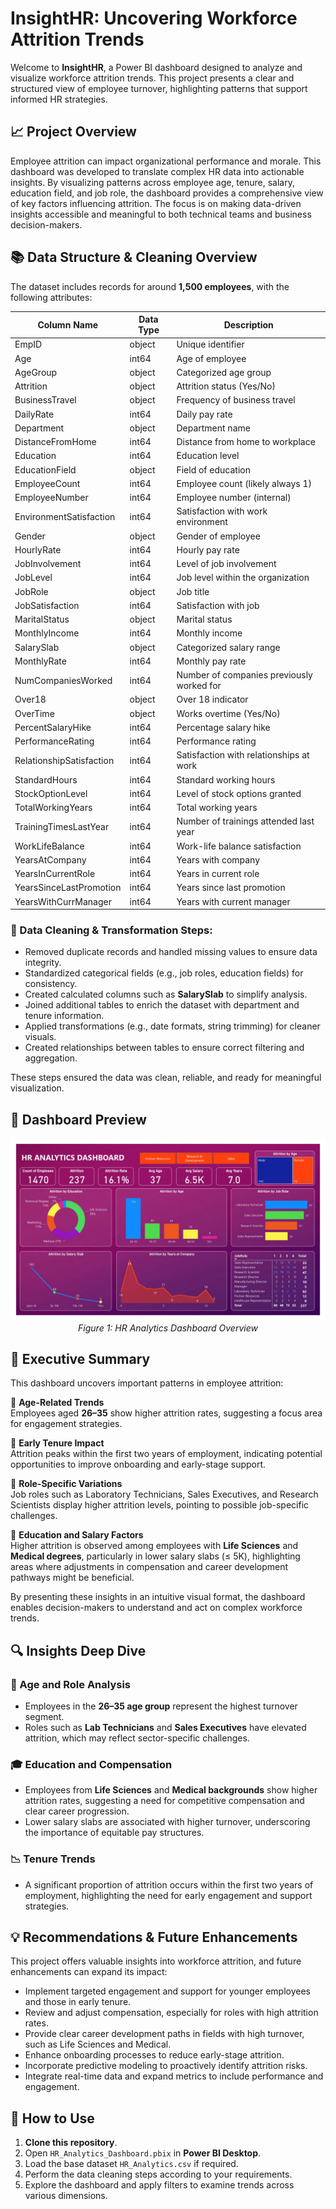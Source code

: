 # InsightHR: Uncovering Workforce Attrition Trends

Welcome to **InsightHR**, a Power BI dashboard designed to analyze and visualize workforce attrition trends. This project presents a clear and structured view of employee turnover, highlighting patterns that support informed HR strategies.

## 📈 Project Overview

Employee attrition can impact organizational performance and morale. This dashboard was developed to translate complex HR data into actionable insights. By visualizing patterns across employee age, tenure, salary, education field, and job role, the dashboard provides a comprehensive view of key factors influencing attrition. The focus is on making data-driven insights accessible and meaningful to both technical teams and business decision-makers.

## 📚 Data Structure & Cleaning Overview

The dataset includes records for around **1,500 employees**, with the following attributes:

| Column Name              | Data Type | Description |
|---------------------------|-----------|-------------|
| EmpID                     | object    | Unique identifier |
| Age                       | int64     | Age of employee |
| AgeGroup                  | object    | Categorized age group |
| Attrition                 | object    | Attrition status (Yes/No) |
| BusinessTravel            | object    | Frequency of business travel |
| DailyRate                 | int64     | Daily pay rate |
| Department                | object    | Department name |
| DistanceFromHome          | int64     | Distance from home to workplace |
| Education                 | int64     | Education level |
| EducationField            | object    | Field of education |
| EmployeeCount             | int64     | Employee count (likely always 1) |
| EmployeeNumber            | int64     | Employee number (internal) |
| EnvironmentSatisfaction   | int64     | Satisfaction with work environment |
| Gender                    | object    | Gender of employee |
| HourlyRate                | int64     | Hourly pay rate |
| JobInvolvement            | int64     | Level of job involvement |
| JobLevel                  | int64     | Job level within the organization |
| JobRole                   | object    | Job title |
| JobSatisfaction           | int64     | Satisfaction with job |
| MaritalStatus             | object    | Marital status |
| MonthlyIncome             | int64     | Monthly income |
| SalarySlab                | object    | Categorized salary range |
| MonthlyRate               | int64     | Monthly pay rate |
| NumCompaniesWorked        | int64     | Number of companies previously worked for |
| Over18                    | object    | Over 18 indicator |
| OverTime                  | object    | Works overtime (Yes/No) |
| PercentSalaryHike         | int64     | Percentage salary hike |
| PerformanceRating         | int64     | Performance rating |
| RelationshipSatisfaction  | int64     | Satisfaction with relationships at work |
| StandardHours             | int64     | Standard working hours |
| StockOptionLevel          | int64     | Level of stock options granted |
| TotalWorkingYears         | int64     | Total working years |
| TrainingTimesLastYear     | int64     | Number of trainings attended last year |
| WorkLifeBalance           | int64     | Work-life balance satisfaction |
| YearsAtCompany            | int64     | Years with company |
| YearsInCurrentRole        | int64     | Years in current role |
| YearsSinceLastPromotion   | int64     | Years since last promotion |
| YearsWithCurrManager      | int64     | Years with current manager |

### 🧹 Data Cleaning & Transformation Steps:
- Removed duplicate records and handled missing values to ensure data integrity.
- Standardized categorical fields (e.g., job roles, education fields) for consistency.
- Created calculated columns such as **SalarySlab** to simplify analysis.
- Joined additional tables to enrich the dataset with department and tenure information.
- Applied transformations (e.g., date formats, string trimming) for cleaner visuals.
- Created relationships between tables to ensure correct filtering and aggregation.

These steps ensured the data was clean, reliable, and ready for meaningful visualization.

## 📸 Dashboard Preview
<p align="center">
  <img src="HR_Dashboard.jpg">
  <br><em>Figure 1: HR Analytics Dashboard Overview</em>
</p>

## 📅 Executive Summary

This dashboard uncovers important patterns in employee attrition:

🔹 **Age-Related Trends**  
Employees aged **26–35** show higher attrition rates, suggesting a focus area for engagement strategies.

🔹 **Early Tenure Impact**  
Attrition peaks within the first two years of employment, indicating potential opportunities to improve onboarding and early-stage support.

🔹 **Role-Specific Variations**  
Job roles such as Laboratory Technicians, Sales Executives, and Research Scientists display higher attrition levels, pointing to possible job-specific challenges.

🔹 **Education and Salary Factors**  
Higher attrition is observed among employees with **Life Sciences** and **Medical degrees**, particularly in lower salary slabs (≤ 5K), highlighting areas where adjustments in compensation and career development pathways might be beneficial.

By presenting these insights in an intuitive visual format, the dashboard enables decision-makers to understand and act on complex workforce trends.

## 🔍 Insights Deep Dive

### 🎯 Age and Role Analysis
- Employees in the **26–35 age group** represent the highest turnover segment.
- Roles such as **Lab Technicians** and **Sales Executives** have elevated attrition, which may reflect sector-specific challenges.

### 🎓 Education and Compensation
- Employees from **Life Sciences** and **Medical backgrounds** show higher attrition rates, suggesting a need for competitive compensation and clear career progression.
- Lower salary slabs are associated with higher turnover, underscoring the importance of equitable pay structures.

### 📉 Tenure Trends
- A significant proportion of attrition occurs within the first two years of employment, highlighting the need for early engagement and support strategies.

## 💡 Recommendations & Future Enhancements

This project offers valuable insights into workforce attrition, and future enhancements can expand its impact:

- Implement targeted engagement and support for younger employees and those in early tenure.
- Review and adjust compensation, especially for roles with high attrition rates.
- Provide clear career development paths in fields with high turnover, such as Life Sciences and Medical.
- Enhance onboarding processes to reduce early-stage attrition.
- Incorporate predictive modeling to proactively identify attrition risks.
- Integrate real-time data and expand metrics to include performance and engagement.

## 🚀 How to Use
1. **Clone this repository**.
2. Open `HR_Analytics_Dashboard.pbix` in **Power BI Desktop**.
3. Load the base dataset `HR_Analytics.csv` if required.
4. Perform the data cleaning steps according to your requirements.
5. Explore the dashboard and apply filters to examine trends across various dimensions.
